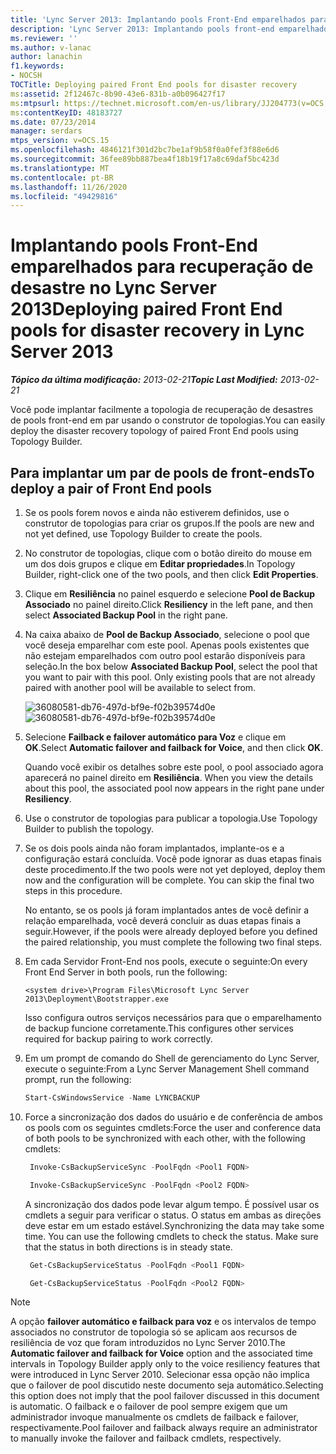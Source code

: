 ```yaml
---
title: 'Lync Server 2013: Implantando pools Front-End emparelhados para recuperação de desastre'
description: 'Lync Server 2013: Implantando pools front-end emparelhados para recuperação de desastres.'
ms.reviewer: ''
ms.author: v-lanac
author: lanachin
f1.keywords:
- NOCSH
TOCTitle: Deploying paired Front End pools for disaster recovery
ms:assetid: 2f12467c-8b90-43e6-831b-a0b096427f17
ms:mtpsurl: https://technet.microsoft.com/en-us/library/JJ204773(v=OCS.15)
ms:contentKeyID: 48183727
ms.date: 07/23/2014
manager: serdars
mtps_version: v=OCS.15
ms.openlocfilehash: 4846121f301d2bc7be1af9b58f0a0fef3f88e6d6
ms.sourcegitcommit: 36fee89bb887bea4f18b19f17a8c69daf5bc423d
ms.translationtype: MT
ms.contentlocale: pt-BR
ms.lasthandoff: 11/26/2020
ms.locfileid: "49429816"
---
```

# <a name="deploying-paired-front-end-pools-for-disaster-recovery-in-lync-server-2013"></a><span data-ttu-id="64a3d-103">Implantando pools Front-End emparelhados para recuperação de desastre no Lync Server 2013</span><span class="sxs-lookup"><span data-stu-id="64a3d-103">Deploying paired Front End pools for disaster recovery in Lync Server 2013</span></span>

<div data-xmlns="http://www.w3.org/1999/xhtml">

<div class="topic" data-xmlns="http://www.w3.org/1999/xhtml" data-msxsl="urn:schemas-microsoft-com:xslt" data-cs="https://msdn.microsoft.com/">

<div data-asp="https://msdn2.microsoft.com/asp">



</div>

<div id="mainSection">

<div id="mainBody"><span data-ttu-id="64a3d-104">

<span> </span></span><span class="sxs-lookup"><span data-stu-id="64a3d-104">

<span> </span></span></span>

<span data-ttu-id="64a3d-105">_**Tópico da última modificação:** 2013-02-21_</span><span class="sxs-lookup"><span data-stu-id="64a3d-105">_**Topic Last Modified:** 2013-02-21_</span></span>

<span data-ttu-id="64a3d-106">Você pode implantar facilmente a topologia de recuperação de desastres de pools front-end em par usando o construtor de topologias.</span><span class="sxs-lookup"><span data-stu-id="64a3d-106">You can easily deploy the disaster recovery topology of paired Front End pools using Topology Builder.</span></span>

<div>

## <a name="to-deploy-a-pair-of-front-end-pools"></a><span data-ttu-id="64a3d-107">Para implantar um par de pools de front-ends</span><span class="sxs-lookup"><span data-stu-id="64a3d-107">To deploy a pair of Front End pools</span></span>

1.  <span data-ttu-id="64a3d-108">Se os pools forem novos e ainda não estiverem definidos, use o construtor de topologias para criar os grupos.</span><span class="sxs-lookup"><span data-stu-id="64a3d-108">If the pools are new and not yet defined, use Topology Builder to create the pools.</span></span>

2.  <span data-ttu-id="64a3d-109">No construtor de topologias, clique com o botão direito do mouse em um dos dois grupos e clique em **Editar propriedades**.</span><span class="sxs-lookup"><span data-stu-id="64a3d-109">In Topology Builder, right-click one of the two pools, and then click **Edit Properties**.</span></span>

3.  <span data-ttu-id="64a3d-110">Clique em **Resiliência** no painel esquerdo e selecione **Pool de Backup Associado** no painel direito.</span><span class="sxs-lookup"><span data-stu-id="64a3d-110">Click **Resiliency** in the left pane, and then select **Associated Backup Pool** in the right pane.</span></span>

4.  <span data-ttu-id="64a3d-p101">Na caixa abaixo de **Pool de Backup Associado**, selecione o pool que você deseja emparelhar com este pool. Apenas pools existentes que não estejam emparelhados com outro pool estarão disponíveis para seleção.</span><span class="sxs-lookup"><span data-stu-id="64a3d-p101">In the box below **Associated Backup Pool**, select the pool that you want to pair with this pool. Only existing pools that are not already paired with another pool will be available to select from.</span></span>
    
    <span data-ttu-id="64a3d-113">![36080581-db76-497d-bf9e-f02b39574d0e](images/JJ204773.36080581-db76-497d-bf9e-f02b39574d0e(OCS.15).png "36080581-db76-497d-bf9e-f02b39574d0e")</span><span class="sxs-lookup"><span data-stu-id="64a3d-113">![36080581-db76-497d-bf9e-f02b39574d0e](images/JJ204773.36080581-db76-497d-bf9e-f02b39574d0e(OCS.15).png "36080581-db76-497d-bf9e-f02b39574d0e")</span></span>  

5.  <span data-ttu-id="64a3d-114">Selecione **Failback e failover automático para Voz** e clique em **OK**.</span><span class="sxs-lookup"><span data-stu-id="64a3d-114">Select **Automatic failover and failback for Voice**, and then click **OK**.</span></span>
    
    <span data-ttu-id="64a3d-115">Quando você exibir os detalhes sobre este pool, o pool associado agora aparecerá no painel direito em **Resiliência**. </span><span class="sxs-lookup"><span data-stu-id="64a3d-115">When you view the details about this pool, the associated pool now appears in the right pane under **Resiliency**.</span></span>

6.  <span data-ttu-id="64a3d-116">Use o construtor de topologias para publicar a topologia.</span><span class="sxs-lookup"><span data-stu-id="64a3d-116">Use Topology Builder to publish the topology.</span></span>

7.  <span data-ttu-id="64a3d-p102">Se os dois pools ainda não foram implantados, implante-os e a configuração estará concluída. Você pode ignorar as duas etapas finais deste procedimento.</span><span class="sxs-lookup"><span data-stu-id="64a3d-p102">If the two pools were not yet deployed, deploy them now and the configuration will be complete. You can skip the final two steps in this procedure.</span></span>
    
    <span data-ttu-id="64a3d-119">No entanto, se os pools já foram implantados antes de você definir a relação emparelhada, você deverá concluir as duas etapas finais a seguir.</span><span class="sxs-lookup"><span data-stu-id="64a3d-119">However, if the pools were already deployed before you defined the paired relationship, you must complete the following two final steps.</span></span>

8.  <span data-ttu-id="64a3d-120">Em cada Servidor Front-End nos pools, execute o seguinte:</span><span class="sxs-lookup"><span data-stu-id="64a3d-120">On every Front End Server in both pools, run the following:</span></span>
    ```console
    <system drive>\Program Files\Microsoft Lync Server 2013\Deployment\Bootstrapper.exe 
    ```
    <span data-ttu-id="64a3d-121">Isso configura outros serviços necessários para que o emparelhamento de backup funcione corretamente.</span><span class="sxs-lookup"><span data-stu-id="64a3d-121">This configures other services required for backup pairing to work correctly.</span></span>

9.  <span data-ttu-id="64a3d-122">Em um prompt de comando do Shell de gerenciamento do Lync Server, execute o seguinte:</span><span class="sxs-lookup"><span data-stu-id="64a3d-122">From a Lync Server Management Shell command prompt, run the following:</span></span>
    ```powershell
    Start-CsWindowsService -Name LYNCBACKUP
    ```
10. <span data-ttu-id="64a3d-123">Force a sincronização dos dados do usuário e de conferência de ambos os pools com os seguintes cmdlets:</span><span class="sxs-lookup"><span data-stu-id="64a3d-123">Force the user and conference data of both pools to be synchronized with each other, with the following cmdlets:</span></span>
    
       ```powershell
        Invoke-CsBackupServiceSync -PoolFqdn <Pool1 FQDN>
       ```
    
       ```powershell
        Invoke-CsBackupServiceSync -PoolFqdn <Pool2 FQDN>
       ```
    
    <span data-ttu-id="64a3d-p103">A sincronização dos dados pode levar algum tempo. É possível usar os cmdlets a seguir para verificar o status. O status em ambas as direções deve estar em um estado estável.</span><span class="sxs-lookup"><span data-stu-id="64a3d-p103">Synchronizing the data may take some time. You can use the following cmdlets to check the status. Make sure that the status in both directions is in steady state.</span></span>
    
       ```powershell
        Get-CsBackupServiceStatus -PoolFqdn <Pool1 FQDN>
       ```
    
       ```powershell
        Get-CsBackupServiceStatus -PoolFqdn <Pool2 FQDN>
       ```

<div class="">


> [!NOTE]  
> <span data-ttu-id="64a3d-127">A opção <STRONG>failover automático e failback para voz</STRONG> e os intervalos de tempo associados no construtor de topologia só se aplicam aos recursos de resiliência de voz que foram introduzidos no Lync Server 2010.</span><span class="sxs-lookup"><span data-stu-id="64a3d-127">The <STRONG>Automatic failover and failback for Voice</STRONG> option and the associated time intervals in Topology Builder apply only to the voice resiliency features that were introduced in Lync Server 2010.</span></span> <span data-ttu-id="64a3d-128">Selecionar essa opção não implica que o failover de pool discutido neste documento seja automático.</span><span class="sxs-lookup"><span data-stu-id="64a3d-128">Selecting this option does not imply that the pool failover discussed in this document is automatic.</span></span> <span data-ttu-id="64a3d-129">O failback e o failover de pool sempre exigem que um administrador invoque manualmente os cmdlets de failback e failover, respectivamente.</span><span class="sxs-lookup"><span data-stu-id="64a3d-129">Pool failover and failback always require an administrator to manually invoke the failover and failback cmdlets, respectively.</span></span>



<span data-ttu-id="64a3d-130"></div>

</div>

</div>

<span> </span>

</div>

</div>

</span><span class="sxs-lookup"><span data-stu-id="64a3d-130"></div>

</div>

</div>

<span> </span>

</div>

</div>

</span></span></div>

